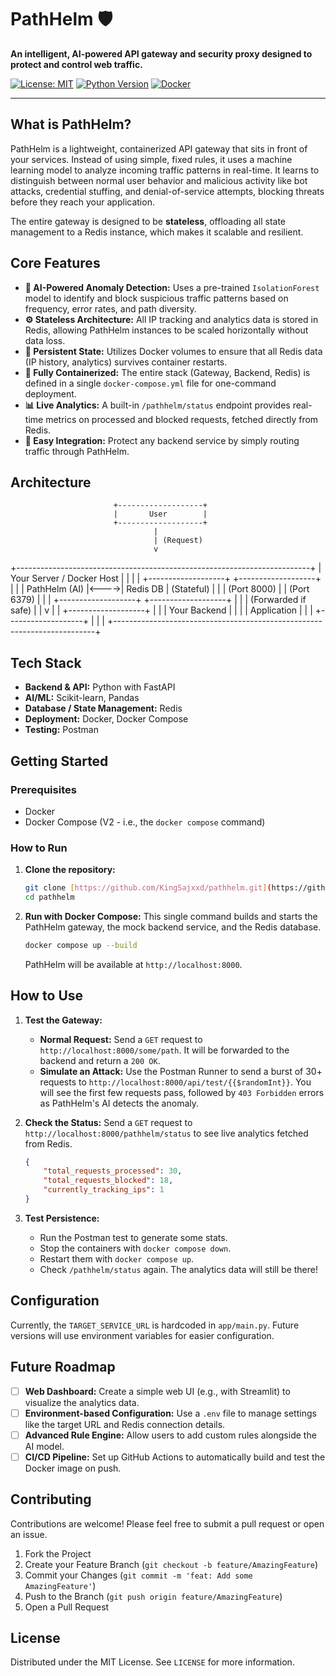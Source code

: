 # PathHelm 🛡️

**An intelligent, AI-powered API gateway and security proxy designed to protect and control web traffic.**

[![License: MIT](https://img.shields.io/badge/License-MIT-yellow.svg)](https://opensource.org/licenses/MIT)
[![Python Version](https://img.shields.io/badge/python-3.11-blue.svg)](https://www.python.org/downloads/release/python-311/)
[![Docker](https://img.shields.io/badge/docker-%230db7ed.svg?style=for-the-badge&logo=docker&logoColor=white)](https://www.docker.com/)

---

## What is PathHelm?

PathHelm is a lightweight, containerized API gateway that sits in front of your services. Instead of using simple, fixed rules, it uses a machine learning model to analyze incoming traffic patterns in real-time. It learns to distinguish between normal user behavior and malicious activity like bot attacks, credential stuffing, and denial-of-service attempts, blocking threats before they reach your application.

The entire gateway is designed to be **stateless**, offloading all state management to a Redis instance, which makes it scalable and resilient.

## Core Features

* **🧠 AI-Powered Anomaly Detection:** Uses a pre-trained `IsolationForest` model to identify and block suspicious traffic patterns based on frequency, error rates, and path diversity.
* **⚙️ Stateless Architecture:** All IP tracking and analytics data is stored in Redis, allowing PathHelm instances to be scaled horizontally without data loss.
* **💾 Persistent State:** Utilizes Docker volumes to ensure that all Redis data (IP history, analytics) survives container restarts.
* **🐳 Fully Containerized:** The entire stack (Gateway, Backend, Redis) is defined in a single `docker-compose.yml` file for one-command deployment.
* **📊 Live Analytics:** A built-in `/pathhelm/status` endpoint provides real-time metrics on processed and blocked requests, fetched directly from Redis.
* **🔌 Easy Integration:** Protect any backend service by simply routing traffic through PathHelm.

## Architecture

                           +-------------------+
                           |       User        |
                           +-------------------+
                                    |
                                    | (Request)
                                    v

+-------------------------------------------------------------------------+
| Your Server / Docker Host                                               |
|                                                                         |
|       +-------------------+      +-------------------+                  |
|       |   PathHelm (AI)   |<---->|   Redis DB        | (Stateful)       |
|       |   (Port 8000)     |      |   (Port 6379)     |                  |
|       +-------------------+      +-------------------+                  |
|            | (Forwarded if safe)                                        |
|            v                                                            |
|       +-------------------+                                             |
|       |   Your Backend    |                                             |
|       |   Application     |                                             |
|       +-------------------+                                             |
|                                                                         |
+-------------------------------------------------------------------------+


## Tech Stack

* **Backend & API:** Python with FastAPI
* **AI/ML:** Scikit-learn, Pandas
* **Database / State Management:** Redis
* **Deployment:** Docker, Docker Compose
* **Testing:** Postman

## Getting Started

### Prerequisites

* Docker
* Docker Compose (V2 - i.e., the `docker compose` command)

### How to Run

1.  **Clone the repository:**
    ```bash
    git clone [https://github.com/KingSajxxd/pathhelm.git](https://github.com/KingSajxxd/pathhelm.git)
    cd pathhelm
    ```

2.  **Run with Docker Compose:**
    This single command builds and starts the PathHelm gateway, the mock backend service, and the Redis database.
    ```bash
    docker compose up --build
    ```
    PathHelm will be available at `http://localhost:8000`.

## How to Use

1.  **Test the Gateway:**
    * **Normal Request:** Send a `GET` request to `http://localhost:8000/some/path`. It will be forwarded to the backend and return a `200 OK`.
    * **Simulate an Attack:** Use the Postman Runner to send a burst of 30+ requests to `http://localhost:8000/api/test/{{$randomInt}}`. You will see the first few requests pass, followed by `403 Forbidden` errors as PathHelm's AI detects the anomaly.

2.  **Check the Status:**
    Send a `GET` request to `http://localhost:8000/pathhelm/status` to see live analytics fetched from Redis.
    ```json
    {
        "total_requests_processed": 30,
        "total_requests_blocked": 18,
        "currently_tracking_ips": 1
    }
    ```

3.  **Test Persistence:**
    * Run the Postman test to generate some stats.
    * Stop the containers with `docker compose down`.
    * Restart them with `docker compose up`.
    * Check `/pathhelm/status` again. The analytics data will still be there!

## Configuration

Currently, the `TARGET_SERVICE_URL` is hardcoded in `app/main.py`. Future versions will use environment variables for easier configuration.

## Future Roadmap

* [ ] **Web Dashboard:** Create a simple web UI (e.g., with Streamlit) to visualize the analytics data.
* [ ] **Environment-based Configuration:** Use a `.env` file to manage settings like the target URL and Redis connection details.
* [ ] **Advanced Rule Engine:** Allow users to add custom rules alongside the AI model.
* [ ] **CI/CD Pipeline:** Set up GitHub Actions to automatically build and test the Docker image on push.

## Contributing

Contributions are welcome! Please feel free to submit a pull request or open an issue.

1.  Fork the Project
2.  Create your Feature Branch (`git checkout -b feature/AmazingFeature`)
3.  Commit your Changes (`git commit -m 'feat: Add some AmazingFeature'`)
4.  Push to the Branch (`git push origin feature/AmazingFeature`)
5.  Open a Pull Request

## License

Distributed under the MIT License. See `LICENSE` for more information.
